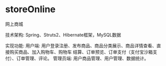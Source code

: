 # storeOnline
网上商城


技术架构:
Spring、Struts2、Hibernate框架，MySQL数据


实现功能:
用户端: 用户登录注册、发布商品、商品分类展示、商品详情查看、直接购买商品、加入购物车、购物车
结算、订单预览、订单支付（支付宝沙箱支付）、订单管理、评论。
管理员端: 用户商品管理、用户管理、数据统计。
